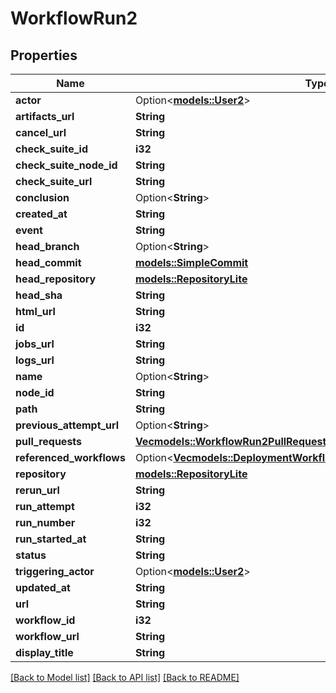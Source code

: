 # WorkflowRun2

## Properties

Name | Type | Description | Notes
------------ | ------------- | ------------- | -------------
**actor** | Option<[**models::User2**](User_2.md)> |  | 
**artifacts_url** | **String** |  | 
**cancel_url** | **String** |  | 
**check_suite_id** | **i32** |  | 
**check_suite_node_id** | **String** |  | 
**check_suite_url** | **String** |  | 
**conclusion** | Option<**String**> |  | 
**created_at** | **String** |  | 
**event** | **String** |  | 
**head_branch** | Option<**String**> |  | 
**head_commit** | [**models::SimpleCommit**](SimpleCommit.md) |  | 
**head_repository** | [**models::RepositoryLite**](Repository_Lite.md) |  | 
**head_sha** | **String** |  | 
**html_url** | **String** |  | 
**id** | **i32** |  | 
**jobs_url** | **String** |  | 
**logs_url** | **String** |  | 
**name** | Option<**String**> |  | 
**node_id** | **String** |  | 
**path** | **String** |  | 
**previous_attempt_url** | Option<**String**> |  | 
**pull_requests** | [**Vec<models::WorkflowRun2PullRequestsInner>**](Workflow_Run_2_pull_requests_inner.md) |  | 
**referenced_workflows** | Option<[**Vec<models::DeploymentWorkflowRunReferencedWorkflowsInner>**](Deployment_Workflow_Run_referenced_workflows_inner.md)> |  | [optional]
**repository** | [**models::RepositoryLite**](Repository_Lite.md) |  | 
**rerun_url** | **String** |  | 
**run_attempt** | **i32** |  | 
**run_number** | **i32** |  | 
**run_started_at** | **String** |  | 
**status** | **String** |  | 
**triggering_actor** | Option<[**models::User2**](User_2.md)> |  | 
**updated_at** | **String** |  | 
**url** | **String** |  | 
**workflow_id** | **i32** |  | 
**workflow_url** | **String** |  | 
**display_title** | **String** |  | 

[[Back to Model list]](../README.md#documentation-for-models) [[Back to API list]](../README.md#documentation-for-api-endpoints) [[Back to README]](../README.md)



